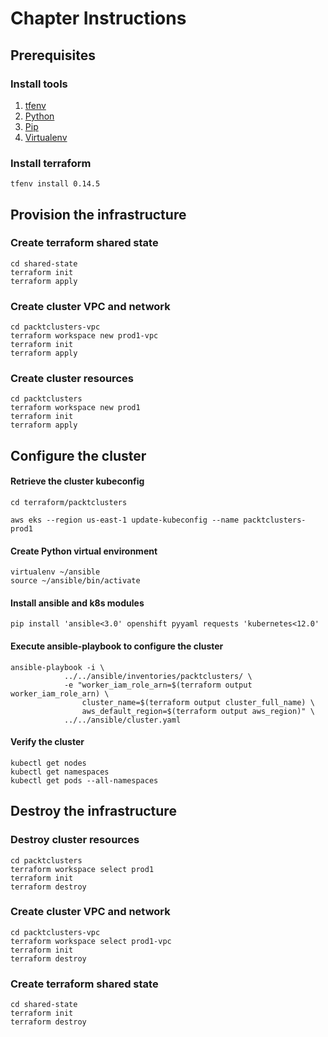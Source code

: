 # Chapter Instructions

## Prerequisites
### Install tools
 1. [tfenv](https://github.com/tfutils/tfenv)
 2. [Python](https://www.python.org/downloads/)
 3. [Pip](https://pip.pypa.io/en/stable/)
 4. [Virtualenv](https://pypi.org/project/virtualenv/)

### Install terraform
    tfenv install 0.14.5

## Provision the infrastructure

### Create terraform shared state
    cd shared-state 
    terraform init 
    terraform apply

### Create cluster VPC and network
    cd packtclusters-vpc
    terraform workspace new prod1-vpc
    terraform init 
    terraform apply

### Create cluster resources
    cd packtclusters
    terraform workspace new prod1                
    terraform init 
    terraform apply

## Configure the cluster

####  Retrieve the cluster kubeconfig

    cd terraform/packtclusters

    aws eks --region us-east-1 update-kubeconfig --name packtclusters-prod1

####  Create Python virtual environment

    virtualenv ~/ansible
    source ~/ansible/bin/activate

####  Install ansible and k8s modules

    pip install 'ansible<3.0' openshift pyyaml requests 'kubernetes<12.0'

####  Execute ansible-playbook to configure the cluster

    ansible-playbook -i \
                ../../ansible/inventories/packtclusters/ \
                -e "worker_iam_role_arn=$(terraform output worker_iam_role_arn) \
                    cluster_name=$(terraform output cluster_full_name) \
                    aws_default_region=$(terraform output aws_region)" \
                ../../ansible/cluster.yaml
#### Verify the cluster

    kubectl get nodes
    kubectl get namespaces
    kubectl get pods --all-namespaces

## Destroy the infrastructure

### Destroy cluster resources
    cd packtclusters
    terraform workspace select prod1                
    terraform init 
    terraform destroy
    
### Create cluster VPC and network
    cd packtclusters-vpc
    terraform workspace select prod1-vpc
    terraform init 
    terraform destroy
    
### Create terraform shared state
    cd shared-state 
    terraform init 
    terraform destroy
